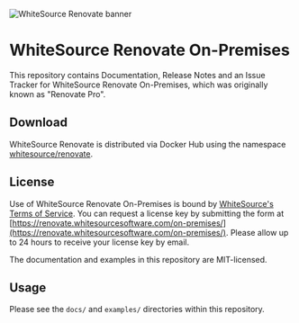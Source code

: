 ![WhiteSource Renovate banner](https://app.renovatebot.com/images/whitesource_renovate_660_220.jpg)

# WhiteSource Renovate On-Premises

This repository contains Documentation, Release Notes and an Issue Tracker for WhiteSource Renovate On-Premises, which was originally known as "Renovate Pro".

## Download

WhiteSource Renovate is distributed via Docker Hub using the namespace [whitesource/renovate](https://hub.docker.com/r/whitesource/renovate).

## License

Use of WhiteSource Renovate On-Premises is bound by [WhiteSource's Terms of Service](https://renovate.whitesourcesoftware.com/terms-of-service/). You can request a license key by submitting the form at [https://renovate.whitesourcesoftware.com/on-premises/](https://renovate.whitesourcesoftware.com/on-premises/). Please allow up to 24 hours to receive your license key by email.

The documentation and examples in this repository are MIT-licensed.

## Usage

Please see the `docs/` and `examples/` directories within this repository.
